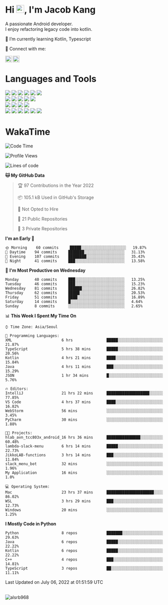 # Hi <img src="https://media.giphy.com/media/hvRJCLFzcasrR4ia7z/giphy.gif" width="25px">, I'm Jacob Kang
A passionate Android developer.
</br>
I enjoy refactoring legacy code into kotlin.

🌱 I’m currently learning Kotlin, Typescript

🤝 Connect with me:

<a href="https://www.linkedin.com/in/minkyu-kang-b7477b1b2/"><img align="left" src="https://raw.githubusercontent.com/yushi1007/yushi1007/main/images/linkedin.svg" alt="Minkyu Kang | LinkedIn" width="21px"/></a>
<a href="https://www.instagram.com/_jacob_kang/"><img align="left" src="https://raw.githubusercontent.com/yushi1007/yushi1007/main/images/instagram.svg" alt="Jacob Kang | Instagram" width="21px"/></a>

</br>

# Languages and Tools

<div align="left">
<img src="https://img.shields.io/badge/java-007396?logo=java&logoColor=white"/>
<img src="https://img.shields.io/badge/kotlin-7F52FF?logo=kotlin&logoColor=white"/>
<img src="https://img.shields.io/badge/python-3776AB?logo=python&logoColor=white"/>
<img src="https://img.shields.io/badge/bash shell-4EAA25?logo=gnubash&logoColor=white"/>
<img src="https://img.shields.io/badge/c-A8B9CC?logo=c&logoColor=white"/>
<img src="https://img.shields.io/badge/c++-00599C?logo=c%2b%2b&logoColor=white"/>
</div>
<div align="left">
<img src="https://img.shields.io/badge/git-F05032?logo=git&logoColor=white"/>
<img src="https://img.shields.io/badge/github-181717?logo=github&logoColor=white"/>
<img src="https://img.shields.io/badge/mysql-4479A1?logo=mysql&logoColor=white"/>
<img src="https://img.shields.io/badge/sqlite-003B57?logo=sqlite&logoColor=white"/>
<img src="https://img.shields.io/badge/amazon AWS-232F3E?logo=amazonaws&logoColor=white"/>
</div>
<div align="left">
<img src="https://img.shields.io/badge/android-3DDC84?logo=android&logoColor=white"/>
<img src="https://img.shields.io/badge/linux-FCC624?logo=linux&logoColor=white"/>
<img src="https://img.shields.io/badge/flask-000000?logo=flask&logoColor=white"/>
<img src="https://img.shields.io/badge/arduino-00979D?logo=arduino&logoColor=white"/>
</div>
<div align="left">
<img src="https://img.shields.io/badge/slack-4A154B?logo=slack&logoColor=white"/>
<img src="https://img.shields.io/badge/notion-000000?logo=notion&logoColor=white"/>
<img src="https://img.shields.io/badge/jira-0052CC?logo=jira&logoColor=white"/>
<img src="https://img.shields.io/badge/postman-FF6C37?logo=postman&logoColor=white"/>
<img src="https://img.shields.io/badge/intellij-000000?logo=intellijidea&logoColor=white"/>
<img src="https://img.shields.io/badge/pycharm-000000?logo=pycharm&logoColor=white"/>
</div>

# WakaTime

<!--START_SECTION:waka-->
![Code Time](http://img.shields.io/badge/Code%20Time-0%20secs-blue)

![Profile Views](http://img.shields.io/badge/Profile%20Views-0-blue)

![Lines of code](https://img.shields.io/badge/From%20Hello%20World%20I%27ve%20Written-99%20Thousand%20lines%20of%20code-blue)

**🐱 My GitHub Data** 

> 🏆 97 Contributions in the Year 2022
 > 
> 📦 105.1 kB Used in GitHub's Storage 
 > 
> 🚫 Not Opted to Hire
 > 
> 📜 21 Public Repositories 
 > 
> 🔑 3 Private Repositories  
 > 
**I'm an Early 🐤** 

```text
🌞 Morning    60 commits     █████░░░░░░░░░░░░░░░░░░░░   19.87% 
🌆 Daytime    94 commits     ███████░░░░░░░░░░░░░░░░░░   31.13% 
🌃 Evening    107 commits    ████████░░░░░░░░░░░░░░░░░   35.43% 
🌙 Night      41 commits     ███░░░░░░░░░░░░░░░░░░░░░░   13.58%

```
📅 **I'm Most Productive on Wednesday** 

```text
Monday       40 commits     ███░░░░░░░░░░░░░░░░░░░░░░   13.25% 
Tuesday      46 commits     ███░░░░░░░░░░░░░░░░░░░░░░   15.23% 
Wednesday    81 commits     ██████░░░░░░░░░░░░░░░░░░░   26.82% 
Thursday     62 commits     █████░░░░░░░░░░░░░░░░░░░░   20.53% 
Friday       51 commits     ████░░░░░░░░░░░░░░░░░░░░░   16.89% 
Saturday     14 commits     █░░░░░░░░░░░░░░░░░░░░░░░░   4.64% 
Sunday       8 commits      ░░░░░░░░░░░░░░░░░░░░░░░░░   2.65%

```


📊 **This Week I Spent My Time On** 

```text
⌚︎ Time Zone: Asia/Seoul

💬 Programming Languages: 
XML                      6 hrs               █████░░░░░░░░░░░░░░░░░░░░   21.87% 
TypeScript               5 hrs 38 mins       █████░░░░░░░░░░░░░░░░░░░░   20.56% 
Kotlin                   4 hrs 21 mins       ████░░░░░░░░░░░░░░░░░░░░░   15.84% 
Java                     4 hrs 11 mins       ███░░░░░░░░░░░░░░░░░░░░░░   15.29% 
JSON                     1 hr 34 mins        █░░░░░░░░░░░░░░░░░░░░░░░░   5.76%

🔥 Editors: 
IntelliJ                 21 hrs 22 mins      ███████████████████░░░░░░   77.85% 
VS Code                  4 hrs 37 mins       ████░░░░░░░░░░░░░░░░░░░░░   16.82% 
WebStorm                 56 mins             ░░░░░░░░░░░░░░░░░░░░░░░░░   3.45% 
PyCharm                  30 mins             ░░░░░░░░░░░░░░░░░░░░░░░░░   1.88%

🐱‍💻 Projects: 
hlab_avn_tcc803x_android_16 hrs 36 mins      ███████████████░░░░░░░░░░   60.48% 
lambda-slack-menu        6 hrs 14 mins       █████░░░░░░░░░░░░░░░░░░░░   22.73% 
JikkoLAB-functions       3 hrs 14 mins       ███░░░░░░░░░░░░░░░░░░░░░░   11.84% 
slack_menu_bot           32 mins             ░░░░░░░░░░░░░░░░░░░░░░░░░   1.96% 
My Application           16 mins             ░░░░░░░░░░░░░░░░░░░░░░░░░   1.0%

💻 Operating System: 
Mac                      23 hrs 37 mins      █████████████████████░░░░   86.02% 
WSL                      3 hrs 29 mins       ███░░░░░░░░░░░░░░░░░░░░░░   12.73% 
Windows                  20 mins             ░░░░░░░░░░░░░░░░░░░░░░░░░   1.25%

```

**I Mostly Code in Python** 

```text
Python                   8 repos             ███████░░░░░░░░░░░░░░░░░░   29.63% 
Java                     6 repos             █████░░░░░░░░░░░░░░░░░░░░   22.22% 
Kotlin                   6 repos             █████░░░░░░░░░░░░░░░░░░░░   22.22% 
C++                      4 repos             ███░░░░░░░░░░░░░░░░░░░░░░   14.81% 
TypeScript               3 repos             ██░░░░░░░░░░░░░░░░░░░░░░░   11.11%

```



 Last Updated on July 06, 2022 at 01:51:59 UTC
<!--END_SECTION:waka-->

</br>

<div align="left">
<img align="left" src="https://github-readme-stats.vercel.app/api/top-langs?username=alsrb968&show_icons=true&locale=en&layout=compact&theme=dark" alt="alsrb968" />
</div>

